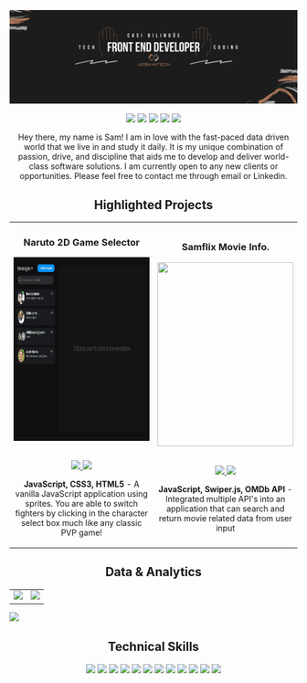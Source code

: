 ![alt text](https://github.com/ztesterz/ztesterz/blob/main/joshcover.png?raw=true)

<p align="center">
<a href="https://twitter.com/samsaryonjr"><img src="https://img.shields.io/badge/@samsaryonjr-D14836?&style=for-the-badge&logo=twitter&logoColor=white" height=25></a>
<a href="https://www.codewars.com/users/ssaryonjr"><img src="https://img.shields.io/badge/Codewars-D14836?style=for-the-badge&logo=Codewars&logoColor=white" height=25></a>
<a href="mailto:ssaryonjr@email.com"><img src="https://img.shields.io/badge/ssaryonjr@gmail.com-D14836?style=for-the-badge&logo=gmail&logoColor=white" height=25></a>
<a href="https://www.linkedin.com/in/sam-saryon/"><img src="https://img.shields.io/badge/sam_saryon-D14836?style=for-the-badge&logo=linkedin&logoColor=white" height=25></a>
<a href="https://dev.to/USER"><img src="https://img.shields.io/badge/Download_Resume-D14836?style=for-the-badge&logo=googledrive&logoColor=white" height=25></a>
</p>

<p align="center">
    Hey there, my name is Sam! I am in love with the fast-paced data driven world that we live in and study it daily. It is my unique combination of passion, drive, and discipline that aids me to develop and deliver world-class software solutions. I am currently open to any new clients or opportunities. Please feel free to contact me through email or Linkedin.
</p>


<!--Project Section -->

<h2 align="center">Highlighted Projects </h2>
<div align="center">
<table>
<tr>
<td width="50%">
<h3 align="center" color="white">Naruto 2D Game Selector</h2>
<div align="center" >  
<a href='https://narutobattlescreen-js.netlify.app/'>
<img src="https://github.com/ssaryonjr/ssaryonjr/blob/main/ezgif.com-gif-maker.gif?raw=true" alt="Naruto Game" height="322px" width="100%" />
</a>
<br>
<br>
<p>
<a href="https://github.com/ssaryonjr/Naruto-Character-Selector/tree/main/Naruto.JS" target="_blank">
<img src="https://img.shields.io/badge/Code-lightgrey?style=for-the-badge&logo=github"/>
</a>  
<a href="https://narutobattlescreen-js.netlify.app/" target="_blank">
<img src="https://img.shields.io/badge/-website-green?style=for-the-badge&color=D14836"/>
</a>
</p>
<p><strong>JavaScript, CSS3, HTML5</strong> - A vanilla JavaScript application using sprites. You are able to switch fighters by clicking in the character select box much like any classic PVP game!</p>
</div>
</td>
<td width="50%">
<h3 align="center" color="white">Samflix Movie Info.</h2>
<div align="center" >  
<a href='#'>
<img src="https://github.com/ssaryonjr/ssaryonjr/blob/main/ezgif.com-gif-maker%20(1).gif?raw=true" alt="" height="322px" width="100%" />
</a>
<br>
<br>
<p>
<a href="https://github.com/ssaryonjr" target="_blank">
<img src="https://img.shields.io/badge/Code-lightgrey?style=for-the-badge&logo=github"/>
</a>  
<a href="https://ssjrmovieapi.netlify.app/" target="_blank">
<img src="https://img.shields.io/badge/-website-green?style=for-the-badge&color=D14836"/>
</a>
</p>
<p><strong>JavaScript, Swiper.js, OMDb API</strong> - Integrated multiple API's into an application that can search and return movie related data from user input</p>
</div>
</table>

</div>
  <!--Analytics & Data-->
<h2 align="center">Data & Analytics</h2>
<div align="center">
<table>
<tr>
<td width="50%">
<img src="http://github-readme-streak-stats.herokuapp.com?user=ssaryonjr&theme=highcontrast&hide_border=true&date_format=M%20j%5B%2C%20Y%5D&ring=DD2727&sideNums=DD2727&sideLabels=DD4236&background=FFFFFF00">
</td>
<td width="50%">
<img width="100%" src="https://github-readme-stats.vercel.app/api?username=ssaryonjr&bg_color=FFFFFF00&hide_border=true&text_color=DD2727&title_color=fa8b00&include_all_commits=true&count_private=true">
</table>
</div>
<img src="https://activity-graph.herokuapp.com/graph?username=ssaryonjr&bg_color=FFFFFF00&color=F8D866&line=D14836&point=fa8b00&hide_border=true&title_color=">
<h2 align="center">Technical Skills</h2>
<p align="center">
<img src="https://img.shields.io/badge/HTML5-D14836?style=for-the-badge&logo=html5&logoColor=white" height=25>
<img src="https://img.shields.io/badge/CSS3-D14836?style=for-the-badge&logo=css3&logoColor=white" height=25>
<img src="https://img.shields.io/badge/JavaScript-D14836?style=for-the-badge&logo=javascript&logoColor=F7DF1E" height=25>
<img src="https://img.shields.io/badge/Node.js-D14836?style=for-the-badge&logo=nodedotjs&logoColor=white" height=25>
<img src="https://img.shields.io/badge/React-D14836?style=for-the-badge&logo=react&logoColor=61DAFB" height=25>
<img src="https://img.shields.io/badge/Express.js-D14836?style=for-the-badge&logo=express&logoColor=white" height=25>
<img src="https://img.shields.io/badge/MongoDB-D14836?style=for-the-badge&logo=mongodb&logoColor=white" height=25>
<img src="https://img.shields.io/badge/Figma-D14836?style=for-the-badge&logo=figma&logoColor=white" height=25>
<img src="https://img.shields.io/badge/firebase-D14836?style=for-the-badge&logo=firebase&logoColor=white" height=25>
<img src="https://img.shields.io/badge/jQuery-D14836?style=for-the-badge&logo=jquery&logoColor=white" height=25>
<img src="https://img.shields.io/badge/Visual_Studio-D14836?style=for-the-badge&logo=visual%20studio&logoColor=white" height=25>
<img src="https://img.shields.io/badge/GIT-D14836?style=for-the-badge&logo=git&logoColor=white" height=25>
</p>
